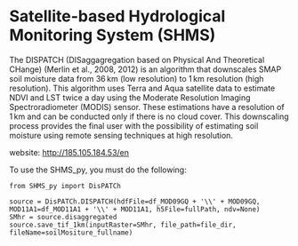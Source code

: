 # Satellite-based Hydrological Monitoring System (SHMS)


The DISPATCH (DISaggagregation based on Physical And Theoretical CHange) (Merlin et al., 2008, 2012) is an algorithm that downscales SMAP soil moisture data from 36 km (low resolution) to 1 km resolution (high resolution). This algorithm uses Terra and Aqua satellite data to estimate NDVI and LST twice a day using the Moderate Resolution Imaging Spectroradiometer (MODIS) sensor. These estimations have a resolution of 1 km and can be conducted only if there is no cloud cover. This downscaling process provides the final user with the possibility of estimating soil moisture using remote sensing techniques at high resolution.


website: http://185.105.184.53/en

To use the SHMS_py, you must do the following:

    from SHMS_py import DisPATCh

	source = DisPATCh.DISPATCH(hdfFile=df_MOD09GQ + '\\' + MOD09GQ, MOD11A1=df_MOD11A1 + '\\' + MOD11A1, h5File=fullPath, ndv=None)
	SMhr = source.disaggregated
	source.save_tif_1km(inputRaster=SMhr, file_path=file_dir, fileName=soilMositure_fullname)



